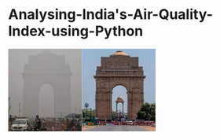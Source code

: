 # Analysing-India's-Air-Quality-Index-using-Python
![Logo](https://github.com/malvika-mall/Analysing-India-s-Air-Quality-Index-using-Python/blob/main/04%20Analysis/Visualizations/images.jpg)
